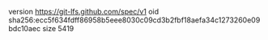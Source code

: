 version https://git-lfs.github.com/spec/v1
oid sha256:ecc5f634fdff86958b5eee8030c09cd3b2fbf18aefa34c1273260e09bdc10aec
size 5419
